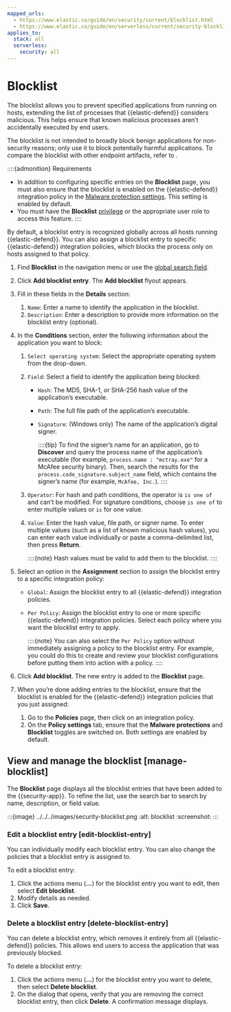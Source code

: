 ```yaml
---
mapped_urls:
  - https://www.elastic.co/guide/en/security/current/blocklist.html
  - https://www.elastic.co/guide/en/serverless/current/security-blocklist.html
applies_to:
  stack: all
  serverless:
    security: all
---
```


# Blocklist


The blocklist allows you to prevent specified applications from running on hosts, extending the list of processes that {{elastic-defend}} considers malicious. This helps ensure that known malicious processes aren’t accidentally executed by end users.

The blocklist is not intended to broadly block benign applications for non-security reasons; only use it to block potentially harmful applications. To compare the blocklist with other endpoint artifacts, refer to [](/solutions/security/manage-elastic-defend/optimize-elastic-defend.md).

::::{admonition} Requirements
* In addition to configuring specific entries on the **Blocklist** page, you must also ensure that the blocklist is enabled on the {{elastic-defend}} integration policy in the [Malware protection settings](/solutions/security/configure-elastic-defend/configure-an-integration-policy-for-elastic-defend.md#malware-protection). This setting is enabled by default.
* You must have the **Blocklist** [privilege](/solutions/security/configure-elastic-defend/elastic-defend-feature-privileges.md) or the appropriate user role to access this feature.
::::


By default, a blocklist entry is recognized globally across all hosts running {{elastic-defend}}. You can also assign a blocklist entry to specific {{elastic-defend}} integration policies, which blocks the process only on hosts assigned to that policy.

1. Find **Blocklist** in the navigation menu or use the [global search field](/explore-analyze/find-and-organize/find-apps-and-objects.md).
2. Click **Add blocklist entry**. The **Add blocklist** flyout appears.
3. Fill in these fields in the **Details** section:

    1. `Name`: Enter a name to identify the application in the blocklist.
    2. `Description`: Enter a description to provide more information on the blocklist entry (optional).

4. In the **Conditions** section, enter the following information about the application you want to block:

    1. `Select operating system`: Select the appropriate operating system from the drop-down.
    2. `Field`: Select a field to identify the application being blocked:

        * `Hash`: The MD5, SHA-1, or SHA-256 hash value of the application’s executable.
        * `Path`: The full file path of the application’s executable.
        * `Signature`: (Windows only) The name of the application’s digital signer.

            ::::{tip}
            To find the signer’s name for an application, go to **Discover** and query the process name of the application’s executable (for example, `process.name : "mctray.exe"` for a McAfee security binary). Then, search the results for the `process.code_signature.subject_name` field, which contains the signer’s name (for example, `McAfee, Inc.`).
            ::::

    3. `Operator`: For hash and path conditions, the operator is `is one of` and can’t be modified. For signature conditions, choose `is one of` to enter multiple values or `is` for one value.
    4. `Value`: Enter the hash value, file path, or signer name. To enter multiple values (such as a list of known malicious hash values), you can enter each value individually or paste a comma-delimited list, then press **Return**.

        ::::{note}
        Hash values must be valid to add them to the blocklist.
        ::::

5. Select an option in the **Assignment** section to assign the blocklist entry to a specific integration policy:

    * `Global`: Assign the blocklist entry to all {{elastic-defend}} integration policies.
    * `Per Policy`: Assign the blocklist entry to one or more specific {{elastic-defend}} integration policies. Select each policy where you want the blocklist entry to apply.

        ::::{note}
        You can also select the `Per Policy` option without immediately assigning a policy to the blocklist entry. For example, you could do this to create and review your blocklist configurations before putting them into action with a policy.
        ::::

6. Click **Add blocklist**. The new entry is added to the **Blocklist** page.
7. When you’re done adding entries to the blocklist, ensure that the blocklist is enabled for the {{elastic-defend}} integration policies that you just assigned:

    1. Go to the **Policies** page, then click on an integration policy.
    2. On the **Policy settings** tab, ensure that the **Malware protections** and **Blocklist** toggles are switched on. Both settings are enabled by default.



## View and manage the blocklist [manage-blocklist]

The **Blocklist** page displays all the blocklist entries that have been added to the {{security-app}}. To refine the list, use the search bar to search by name, description, or field value.

:::{image} ../../../images/security-blocklist.png
:alt: blocklist
:screenshot:
:::


### Edit a blocklist entry [edit-blocklist-entry]

You can individually modify each blocklist entry. You can also change the policies that a blocklist entry is assigned to.

To edit a blocklist entry:

1. Click the actions menu (**…​**) for the blocklist entry you want to edit, then select **Edit blocklist**.
2. Modify details as needed.
3. Click **Save**.


### Delete a blocklist entry [delete-blocklist-entry]

You can delete a blocklist entry, which removes it entirely from all {{elastic-defend}} policies. This allows end users to access the application that was previously blocked.

To delete a blocklist entry:

1. Click the actions menu (**…​**) for the blocklist entry you want to delete, then select **Delete blocklist**.
2. On the dialog that opens, verify that you are removing the correct blocklist entry, then click **Delete**. A confirmation message displays.
